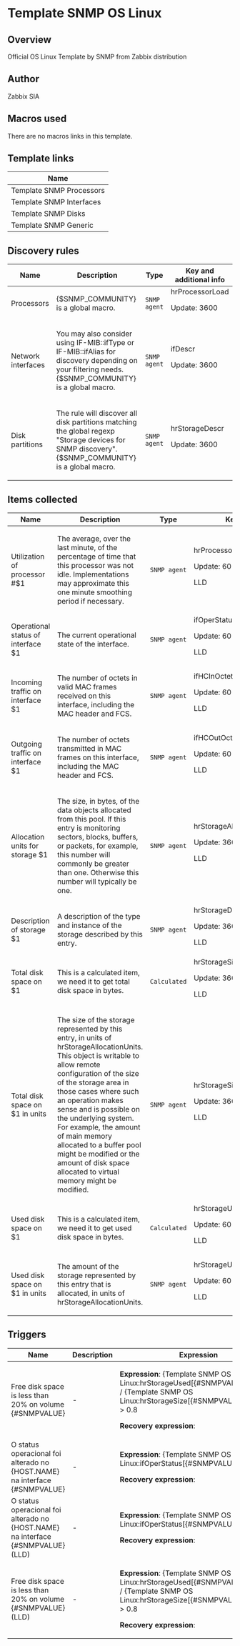 # Template SNMP OS Linux

## Overview

Official OS Linux Template by SNMP from Zabbix distribution



## Author

Zabbix SIA

## Macros used

There are no macros links in this template.

## Template links

|Name|
|----|
|Template SNMP Processors|
|Template SNMP Interfaces|
|Template SNMP Disks|
|Template SNMP Generic|
## Discovery rules

|Name|Description|Type|Key and additional info|
|----|-----------|----|----|
|Processors|<p>{$SNMP_COMMUNITY} is a global macro.</p>|`SNMP agent`|hrProcessorLoad<p>Update: 3600</p>|
|Network interfaces|<p>You may also consider using IF-MIB::ifType or IF-MIB::ifAlias for discovery depending on your filtering needs. {$SNMP_COMMUNITY} is a global macro.</p>|`SNMP agent`|ifDescr<p>Update: 3600</p>|
|Disk partitions|<p>The rule will discover all disk partitions matching the global regexp "Storage devices for SNMP discovery". {$SNMP_COMMUNITY} is a global macro.</p>|`SNMP agent`|hrStorageDescr<p>Update: 3600</p>|
## Items collected

|Name|Description|Type|Key and additional info|
|----|-----------|----|----|
|Utilization of processor #$1|<p>The average, over the last minute, of the percentage of time that this processor was not idle. Implementations may approximate this one minute smoothing period if necessary.</p>|`SNMP agent`|hrProcessorLoad[{#SNMPINDEX}]<p>Update: 60</p><p>LLD</p>|
|Operational status of interface $1|<p>The current operational state of the interface.</p>|`SNMP agent`|ifOperStatus[{#SNMPVALUE}]<p>Update: 60</p><p>LLD</p>|
|Incoming traffic on interface $1|<p>The number of octets in valid MAC frames received on this interface, including the MAC header and FCS.</p>|`SNMP agent`|ifHCInOctets[{#SNMPVALUE}]<p>Update: 60</p><p>LLD</p>|
|Outgoing traffic on interface $1|<p>The number of octets transmitted in MAC frames on this interface, including the MAC header and FCS.</p>|`SNMP agent`|ifHCOutOctets[{#SNMPVALUE}]<p>Update: 60</p><p>LLD</p>|
|Allocation units for storage $1|<p>The size, in bytes, of the data objects allocated from this pool. If this entry is monitoring sectors, blocks, buffers, or packets, for example, this number will commonly be greater than one. Otherwise this number will typically be one.</p>|`SNMP agent`|hrStorageAllocationUnits[{#SNMPVALUE}]<p>Update: 3600</p><p>LLD</p>|
|Description of storage $1|<p>A description of the type and instance of the storage described by this entry.</p>|`SNMP agent`|hrStorageDescr[{#SNMPVALUE}]<p>Update: 3600</p><p>LLD</p>|
|Total disk space on $1|<p>This is a calculated item, we need it to get total disk space in bytes.</p>|`Calculated`|hrStorageSizeInBytes[{#SNMPVALUE}]<p>Update: 3600</p><p>LLD</p>|
|Total disk space on $1 in units|<p>The size of the storage represented by this entry, in units of hrStorageAllocationUnits. This object is writable to allow remote configuration of the size of the storage area in those cases where such an operation makes sense and is possible on the underlying system. For example, the amount of main memory allocated to a buffer pool might be modified or the amount of disk space allocated to virtual memory might be modified.</p>|`SNMP agent`|hrStorageSize[{#SNMPVALUE}]<p>Update: 3600</p><p>LLD</p>|
|Used disk space on $1|<p>This is a calculated item, we need it to get used disk space in bytes.</p>|`Calculated`|hrStorageUsedInBytes[{#SNMPVALUE}]<p>Update: 60</p><p>LLD</p>|
|Used disk space on $1 in units|<p>The amount of the storage represented by this entry that is allocated, in units of hrStorageAllocationUnits.</p>|`SNMP agent`|hrStorageUsed[{#SNMPVALUE}]<p>Update: 60</p><p>LLD</p>|
## Triggers

|Name|Description|Expression|Priority|
|----|-----------|----------|--------|
|Free disk space is less than 20% on volume {#SNMPVALUE}|<p>-</p>|<p>**Expression**: {Template SNMP OS Linux:hrStorageUsed[{#SNMPVALUE}].last(0)} / {Template SNMP OS Linux:hrStorageSize[{#SNMPVALUE}].last(0)} > 0.8</p><p>**Recovery expression**: </p>|warning|
|O status operacional foi alterado no {HOST.NAME} na interface {#SNMPVALUE}|<p>-</p>|<p>**Expression**: {Template SNMP OS Linux:ifOperStatus[{#SNMPVALUE}].diff(0)}=1</p><p>**Recovery expression**: </p>|information|
|O status operacional foi alterado no {HOST.NAME} na interface {#SNMPVALUE} (LLD)|<p>-</p>|<p>**Expression**: {Template SNMP OS Linux:ifOperStatus[{#SNMPVALUE}].diff(0)}=1</p><p>**Recovery expression**: </p>|information|
|Free disk space is less than 20% on volume {#SNMPVALUE} (LLD)|<p>-</p>|<p>**Expression**: {Template SNMP OS Linux:hrStorageUsed[{#SNMPVALUE}].last(0)} / {Template SNMP OS Linux:hrStorageSize[{#SNMPVALUE}].last(0)} > 0.8</p><p>**Recovery expression**: </p>|warning|
